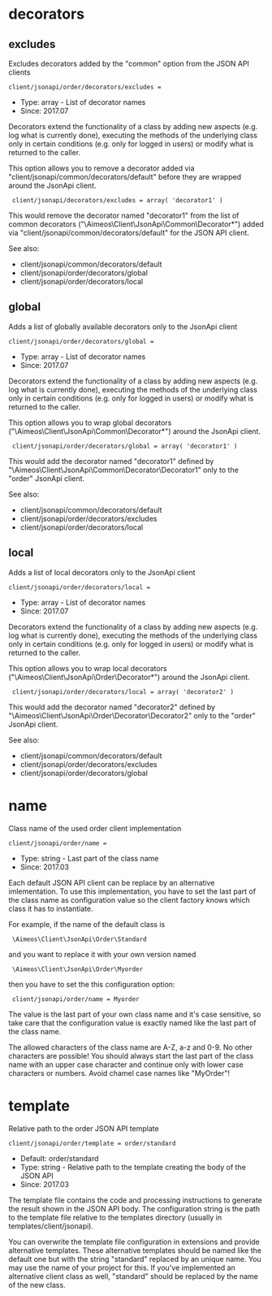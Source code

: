 
# decorators
## excludes

Excludes decorators added by the "common" option from the JSON API clients

```
client/jsonapi/order/decorators/excludes = 
```

* Type: array - List of decorator names
* Since: 2017.07

Decorators extend the functionality of a class by adding new aspects
(e.g. log what is currently done), executing the methods of the underlying
class only in certain conditions (e.g. only for logged in users) or
modify what is returned to the caller.

This option allows you to remove a decorator added via
"client/jsonapi/common/decorators/default" before they are wrapped
around the JsonApi client.

```
 client/jsonapi/decorators/excludes = array( 'decorator1' )
```

This would remove the decorator named "decorator1" from the list of
common decorators ("\Aimeos\Client\JsonApi\Common\Decorator\*") added via
"client/jsonapi/common/decorators/default" for the JSON API client.

See also:

* client/jsonapi/common/decorators/default
* client/jsonapi/order/decorators/global
* client/jsonapi/order/decorators/local

## global

Adds a list of globally available decorators only to the JsonApi client

```
client/jsonapi/order/decorators/global = 
```

* Type: array - List of decorator names
* Since: 2017.07

Decorators extend the functionality of a class by adding new aspects
(e.g. log what is currently done), executing the methods of the underlying
class only in certain conditions (e.g. only for logged in users) or
modify what is returned to the caller.

This option allows you to wrap global decorators
("\Aimeos\Client\JsonApi\Common\Decorator\*") around the JsonApi
client.

```
 client/jsonapi/order/decorators/global = array( 'decorator1' )
```

This would add the decorator named "decorator1" defined by
"\Aimeos\Client\JsonApi\Common\Decorator\Decorator1" only to the
"order" JsonApi client.

See also:

* client/jsonapi/common/decorators/default
* client/jsonapi/order/decorators/excludes
* client/jsonapi/order/decorators/local

## local

Adds a list of local decorators only to the JsonApi client

```
client/jsonapi/order/decorators/local = 
```

* Type: array - List of decorator names
* Since: 2017.07

Decorators extend the functionality of a class by adding new aspects
(e.g. log what is currently done), executing the methods of the underlying
class only in certain conditions (e.g. only for logged in users) or
modify what is returned to the caller.

This option allows you to wrap local decorators
("\Aimeos\Client\JsonApi\Order\Decorator\*") around the JsonApi
client.

```
 client/jsonapi/order/decorators/local = array( 'decorator2' )
```

This would add the decorator named "decorator2" defined by
"\Aimeos\Client\JsonApi\Order\Decorator\Decorator2" only to the
"order" JsonApi client.

See also:

* client/jsonapi/common/decorators/default
* client/jsonapi/order/decorators/excludes
* client/jsonapi/order/decorators/global

# name

Class name of the used order client implementation

```
client/jsonapi/order/name = 
```

* Type: string - Last part of the class name
* Since: 2017.03

Each default JSON API client can be replace by an alternative imlementation.
To use this implementation, you have to set the last part of the class
name as configuration value so the client factory knows which class it
has to instantiate.

For example, if the name of the default class is

```
 \Aimeos\Client\JsonApi\Order\Standard
```

and you want to replace it with your own version named

```
 \Aimeos\Client\JsonApi\Order\Myorder
```

then you have to set the this configuration option:

```
 client/jsonapi/order/name = Myorder
```

The value is the last part of your own class name and it's case sensitive,
so take care that the configuration value is exactly named like the last
part of the class name.

The allowed characters of the class name are A-Z, a-z and 0-9. No other
characters are possible! You should always start the last part of the class
name with an upper case character and continue only with lower case characters
or numbers. Avoid chamel case names like "MyOrder"!


# template

Relative path to the order JSON API template

```
client/jsonapi/order/template = order/standard
```

* Default: order/standard
* Type: string - Relative path to the template creating the body of the JSON API
* Since: 2017.03

The template file contains the code and processing instructions
to generate the result shown in the JSON API body. The
configuration string is the path to the template file relative
to the templates directory (usually in templates/client/jsonapi).

You can overwrite the template file configuration in extensions and
provide alternative templates. These alternative templates should be
named like the default one but with the string "standard" replaced by
an unique name. You may use the name of your project for this. If
you've implemented an alternative client class as well, "standard"
should be replaced by the name of the new class.
